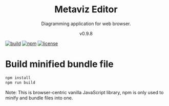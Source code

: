 <h1 align="center">
Metaviz Editor
</h1>
<p align="center">
Diagramming application for web browser.
<p>
<p align="center">
v0.9.8
<p>

[![build](https://github.com/dariuszdawidowski/metaviz-editor/actions/workflows/build.yml/badge.svg)](https://github.com/dariuszdawidowski/metaviz-editor/actions/workflows/build.yml)
[![npm](https://img.shields.io/npm/v/metaviz-editor)](https://www.npmjs.com/package/metaviz-editor)
[![license](https://img.shields.io/github/license/dariuszdawidowski/metaviz-editor?color=9cf)](./LICENSE)

# Build minified bundle file

```bash
npm install
npm run build
```
Note: This is browser-centric vanilla JavaScript library, npm is only used to minify and bundle files into one.
